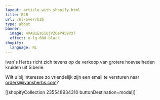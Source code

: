```yaml
---
layout: article_with_shopify.html
title: B2B
url: /nl/over/b2b
type: about
banner:
  image: 4VAB1EaSi0jPZ0eP459Vz7
  effect: o-lg-60d-black
shopify:
  language: NL
---
```

Ivan's Herbs richt zich tevens op de verkoop van grotere hoeveelheden kruiden uit Siberië.

Wilt u bij interesse zo vriendelijk zijn een email te versturen naar orders@ivansherbs.com?

[[shopifyCollection 235548934310 buttonDestination=modal]]
